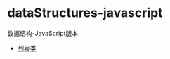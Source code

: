 # dataStructures-javascript
数据结构-JavaScript版本
- [列表类](https://github.com/cancerXW/dataStructures-javascript/blob/master/list.js) 
  
